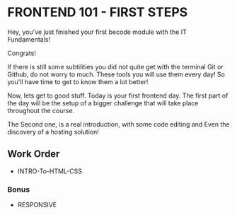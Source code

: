 # FRONTEND 101 - FIRST STEPS

Hey, you've just finished your first becode module with the IT Fundamentals!

Congrats!

If there is still some subtilities you did not quite get with the terminal Git or Github, do not worry to much. These tools you will use them every day! So you'll have time to get to know them a lot better!

Now, lets get to good stuff. Today is your first frontend day. The first part of the day will be the setup of a bigger challenge that will take place throughout the course.

The Second one, is a real introduction, with some code editing and Even the discovery of a hosting solution!

## Work Order

- INTRO-To-HTML-CSS

### Bonus

- RESPONSIVE
